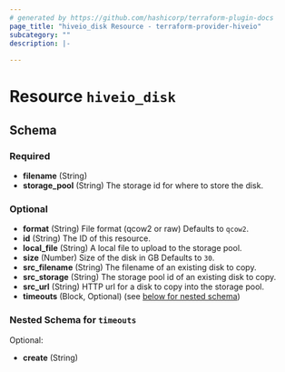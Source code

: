 ```yaml
---
# generated by https://github.com/hashicorp/terraform-plugin-docs
page_title: "hiveio_disk Resource - terraform-provider-hiveio"
subcategory: ""
description: |-
  
---
```


# Resource `hiveio_disk`





<!-- schema generated by tfplugindocs -->
## Schema

### Required

- **filename** (String)
- **storage_pool** (String) The storage id for where to store the disk.

### Optional

- **format** (String) File format (qcow2 or raw) Defaults to `qcow2`.
- **id** (String) The ID of this resource.
- **local_file** (String) A local file to upload to the storage pool.
- **size** (Number) Size of the disk in GB Defaults to `30`.
- **src_filename** (String) The filename of an existing disk to copy.
- **src_storage** (String) The storage pool id of an existing disk to copy.
- **src_url** (String) HTTP url for a disk to copy into the storage pool.
- **timeouts** (Block, Optional) (see [below for nested schema](#nestedblock--timeouts))

<a id="nestedblock--timeouts"></a>
### Nested Schema for `timeouts`

Optional:

- **create** (String)


